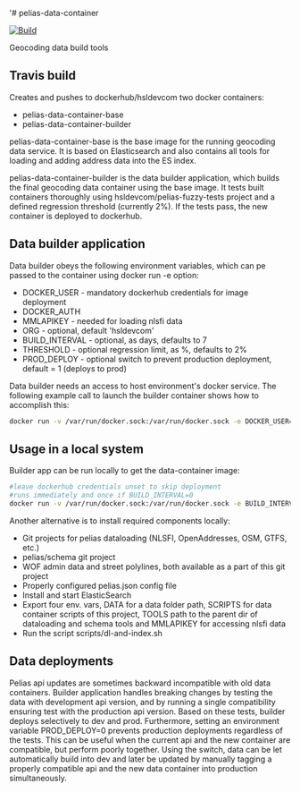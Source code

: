 '# pelias-data-container

[![Build](https://api.travis-ci.org/HSLdevcom/pelias-data-container.svg?branch=master)](https://travis-ci.org/HSLdevcom/pelias-data-container)

Geocoding data build tools

## Travis build

Creates and pushes to dockerhub/hsldevcom two docker containers:

- pelias-data-container-base
- pelias-data-container-builder

pelias-data-container-base is the base image for the running geocoding data service. It is based on Elasticsearch and also
contains all tools for loading and adding address data into the ES index.

pelias-data-container-builder is the data builder application, which builds the final geocoding data container using the base image.
It tests built containers thoroughly using hsldevcom/pelias-fuzzy-tests project and a defined regression threshold (currently 2%).
If the tests pass, the new container is deployed to dockerhub.


## Data builder application

Data builder obeys the following environment variables, which can pe passed to the container using docker run -e option:

 * DOCKER_USER - mandatory dockerhub credentials for image deployment
 * DOCKER_AUTH
 * MMLAPIKEY - needed for loading nlsfi data
 * ORG - optional, default 'hsldevcom'
 * BUILD_INTERVAL - optional, as days, defaults to 7
 * THRESHOLD - optional regression limit, as %, defaults to 2%
 * PROD_DEPLOY - optional switch to prevent production deployment, default = 1 (deploys to prod)

Data builder needs an access to host environment's docker service. The following example call to launch the builder container
shows how to accomplish this:

```bash
docker run -v /var/run/docker.sock:/var/run/docker.sock -e DOCKER_USER=hsldevcom -e DOCKER_AUTH=<secret> -e MMLAPIKEY=<secret> hsldevcom/pelias-data-container-builder
```


## Usage in a local system

Builder app can be run locally to get the data-container image:

```bash
#leave dockerhub credentials unset to skip deployment
#runs immediately and once if BUILD_INTERVAL=0
docker run -v /var/run/docker.sock:/var/run/docker.sock -e BUILD_INTERVAL=0 -e MMLAPIKEY=<secret> hsldevcom/pelias-data-container-builder
```

Another alternative is to install required components locally:
- Git projects for pelias dataloading (NLSFI, OpenAddresses, OSM, GTFS, etc.)
- pelias/schema git project
- WOF admin data and street polylines, both available as a part of this git project
- Properly configured pelias.json config file
- Install and start ElasticSearch
- Export four env. vars, DATA for a data folder path, SCRIPTS for data container scripts of this project, 
TOOLS path to the parent dir of dataloading and schema tools and MMLAPIKEY for accessing nlsfi data
- Run the script scripts/dl-and-index.sh


## Data deployments

Pelias api updates are sometimes backward incompatible with old data containers.
Builder application handles breaking changes by testing the data with development api version,
and by running a single compatibility ensuring test with the production api version.
Based on these tests, builder deploys selectively to dev and prod. Furthermore,
setting an environment variable PROD_DEPLOY=0 prevents production deployments regardless of the tests.
This can be useful when the current api and the new container are compatible, but perform poorly together.
Using the switch, data can be let automatically build into dev and later be updated by
manually tagging a properly compatible api and the new data container into production simultaneously.
